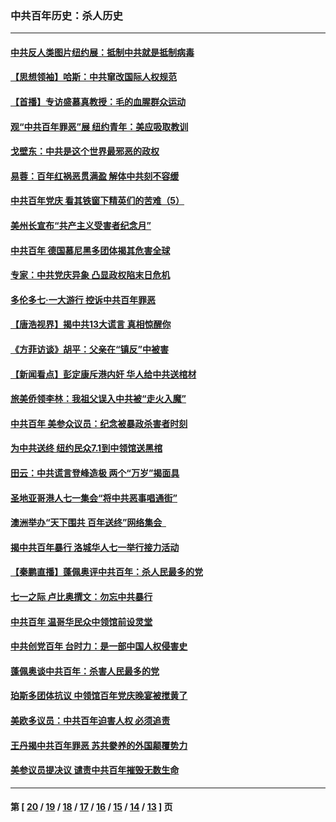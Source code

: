 ### 中共百年历史：杀人历史
---
#### [中共反人类图片纽约展：抵制中共就是抵制病毒](../../pages/nf1176106/n13115371.md?08160430) 
#### [【思想领袖】哈斯：中共窜改国际人权规范](../../pages/nf1176106/n13053647.md?08160430) 
#### [【首播】专访盛慕真教授：毛的血腥群众运动](../../pages/nf1176106/n13091782.md?08160430) 
#### [观“中共百年罪恶”展 纽约青年：美应吸取教训](../../pages/nf1176106/n13085246.md?08160430) 
#### [戈壁东：中共是这个世界最邪恶的政权](../../pages/nf1176106/n13085641.md?08160430) 
#### [易蓉：百年红祸恶贯满盈 解体中共刻不容缓](../../pages/nf1176106/n13084455.md?08160430) 
#### [中共百年党庆 看其铁窗下精英们的苦难（5）](../../pages/nf1176106/n13076766.md?08160430) 
#### [美州长宣布“共产主义受害者纪念月”](../../pages/nf1176106/n13074024.md?08160430) 
#### [中共百年 德国慕尼黑多团体揭其危害全球](../../pages/nf1176106/n13068873.md?08160430) 
#### [专家：中共党庆异象 凸显政权陷末日危机](../../pages/nf1176106/n13067084.md?08160430) 
#### [多伦多七·一大游行 控诉中共百年罪恶](../../pages/nf1176106/n13062043.md?08160430) 
#### [【唐浩视界】揭中共13大谎言 真相惊醒你](../../pages/nf1176106/n13065208.md?08160430) 
#### [《方菲访谈》胡平：父亲在“镇反”中被害](../../pages/nf1176106/n13064114.md?08160430) 
#### [【新闻看点】彭定康斥港内奸 华人给中共送棺材](../../pages/nf1176106/n13064230.md?08160430) 
#### [旅美侨领李林：我祖父误入中共被“走火入魔”](../../pages/nf1176106/n13062777.md?08160430) 
#### [中共百年 美参众议员：纪念被暴政杀害者时刻](../../pages/nf1176106/n13063735.md?08160430) 
#### [为中共送终 纽约民众7.1到中领馆送黑棺](../../pages/nf1176106/n13062573.md?08160430) 
#### [田云：中共谎言登峰造极 两个“万岁”揭面具](../../pages/nf1176106/n13062013.md?08160430) 
#### [圣地亚哥港人七一集会“将中共恶事唱通街”](../../pages/nf1176106/n13062681.md?08160430) 
#### [澳洲举办“天下围共 百年送终”网络集会  ](../../pages/nf1176106/n13054366.md?08160430) 
#### [揭中共百年暴行 洛城华人七一举行接力活动](../../pages/nf1176106/n13061979.md?08160430) 
#### [【秦鹏直播】蓬佩奥评中共百年：杀人民最多的党](../../pages/nf1176106/n13061736.md?08160430) 
#### [七一之际 卢比奥撰文：勿忘中共暴行](../../pages/nf1176106/n13061044.md?08160430) 
#### [中共百年 温哥华民众中领馆前设灵堂](../../pages/nf1176106/n13061399.md?08160430) 
#### [中共创党百年 台时力：是一部中国人权侵害史](../../pages/nf1176106/n13060687.md?08160430) 
#### [蓬佩奥谈中共百年：杀害人民最多的党](../../pages/nf1176106/n13061271.md?08160430) 
#### [珀斯多团体抗议 中领馆百年党庆晚宴被搅黄了](../../pages/nf1176106/n13061220.md?08160430) 
#### [美欧多议员：中共百年迫害人权 必须追责](../../pages/nf1176106/n13061062.md?08160430) 
#### [王丹揭中共百年罪恶 苏共豢养的外国颠覆势力](../../pages/nf1176106/n13060640.md?08160430) 
#### [美参议员提决议 谴责中共百年摧毁无数生命](../../pages/nf1176106/n13060723.md?08160430) 

---
#### 第 [ [20](./20.md?08160430) / [19](./19.md?08160430) / [18](./18.md?08160430) / [17](./17.md?08160430) / [16](./16.md?08160430) / [15](./15.md?08160430) / [14](./14.md?08160430) / [13](./13.md?08160430) ] 页
